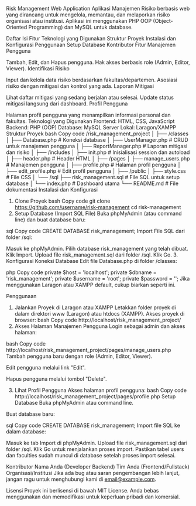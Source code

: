 Risk Management Web Application
Aplikasi Manajemen Risiko berbasis web yang dirancang untuk mengelola, memantau, dan melaporkan risiko organisasi atau institusi. Aplikasi ini menggunakan PHP OOP (Object-Oriented Programming) dan MySQL untuk database.

Daftar Isi
Fitur
Teknologi yang Digunakan
Struktur Proyek
Instalasi dan Konfigurasi
Penggunaan
Setup Database
Kontributor
Fitur
Manajemen Pengguna

Tambah, Edit, dan Hapus pengguna.
Hak akses berbasis role (Admin, Editor, Viewer).
Identifikasi Risiko

Input dan kelola data risiko berdasarkan fakultas/departemen.
Asosiasi risiko dengan mitigasi dan kontrol yang ada.
Laporan Mitigasi

Lihat daftar mitigasi yang sedang berjalan atau selesai.
Update status mitigasi langsung dari dashboard.
Profil Pengguna

Halaman profil pengguna yang menampilkan informasi personal dan fakultas.
Teknologi yang Digunakan
Frontend: HTML, CSS, JavaScript
Backend: PHP (OOP)
Database: MySQL
Server Lokal: Laragon/XAMPP
Struktur Proyek
bash
Copy code
/risk_management_project
│
├── /classes
│   ├── Database.php         # Koneksi database
│   ├── UserManager.php      # CRUD untuk manajemen pengguna
│   ├── ReportManager.php    # Laporan mitigasi dan risiko
│
├── /includes
│   ├── init.php             # Inisialisasi session dan autoload
│   ├── header.php           # Header HTML
│
├── /pages
│   ├── manage_users.php     # Manajemen pengguna
│   ├── profile.php          # Halaman profil pengguna
│   ├── edit_profile.php     # Edit profil pengguna
│
├── /public
│   ├── style.css            # File CSS
│
└── /sql
    ├── risk_management.sql  # File SQL untuk setup database
│
└── index.php                # Dashboard utama
└── README.md                # File dokumentasi
Instalasi dan Konfigurasi
1. Clone Proyek
bash
Copy code
git clone https://github.com/username/risk-management
cd risk-management
2. Setup Database (Import SQL File)
Buka phpMyAdmin (atau command line) dan buat database baru:

sql
Copy code
CREATE DATABASE risk_management;
Import File SQL dari folder /sql:

Masuk ke phpMyAdmin.
Pilih database risk_management yang telah dibuat.
Klik Import.
Upload file risk_management.sql dari folder /sql.
Klik Go.
3. Konfigurasi Koneksi Database
Edit file Database.php di folder /classes:

php
Copy code
private $host = 'localhost';
private $dbname = 'risk_management';
private $username = 'root';
private $password = '';
Jika menggunakan Laragon atau XAMPP default, cukup biarkan seperti ini.

Penggunaan
1. Jalankan Proyek di Laragon atau XAMPP
Letakkan folder proyek di dalam direktori www (Laragon) atau htdocs (XAMPP).
Akses proyek di browser:
bash
Copy code
http://localhost/risk_management_project/
2. Akses Halaman Manajemen Pengguna
Login sebagai admin dan akses halaman:

bash
Copy code
http://localhost/risk_management_project/pages/manage_users.php
Tambah pengguna baru dengan role (Admin, Editor, Viewer).

Edit pengguna melalui link "Edit".

Hapus pengguna melalui tombol "Delete".

3. Lihat Profil Pengguna
Akses halaman profil pengguna:
bash
Copy code
http://localhost/risk_management_project/pages/profile.php
Setup Database
Buka phpMyAdmin atau command line.

Buat database baru:

sql
Copy code
CREATE DATABASE risk_management;
Import file SQL ke dalam database:

Masuk ke tab Import di phpMyAdmin.
Upload file risk_management.sql dari folder /sql.
Klik Go untuk menjalankan proses import.
Pastikan tabel users dan faculties sudah muncul di database setelah proses import selesai.

Kontributor
Nama Anda (Developer Backend)
Tim Anda (Frontend/Fullstack)
Organisasi/Institusi
Jika ada bug atau saran pengembangan lebih lanjut, jangan ragu untuk menghubungi kami di email@example.com.

Lisensi
Proyek ini berlisensi di bawah MIT License. Anda bebas menggunakan dan memodifikasi untuk keperluan pribadi dan komersial.

